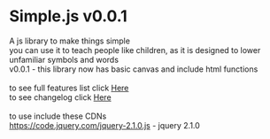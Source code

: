 # Simple.js v0.0.1
A js library to make things simple <br>
you can use it to teach people like children, as it is designed to lower unfamiliar symbols and words
<br> 
v0.0.1 - this library now has basic canvas and include html functions 
<br>
<br>
to see full features list click [Here](features.md)<br>
to see changelog click [Here](changelog.md)<br><br>
to use include these CDNs <br>
https://code.jquery.com/jquery-2.1.0.js - jquery 2.1.0
